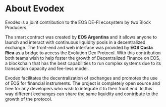 # About Evodex

Evodex is a joint contribution to the EOS DE-FI ecosystem by two Block Producers.

The smart contract was created by **EOS Argentina** and it allows anyone to launch and interact with continuous liquidity pools in a decentralized exchange. The front-end and web interface was provided by **EOS Costa Rica** as a bridge to access the Evolution Dex Protocol. With this contribution both teams wish to help foster the growth of Decentralized Finance on EOS, a blockchain that has the best capabilities to run complex systems due to its transaction capacity and fee-less model.

Evodex facilitates the decentralization of exchanges and promotes the use of EOS for financial instruments. The project is completely open source and free for any developers who wish to integrate it to their front end. In this way different exchanges can share the same liquidity and contribute to the growth of the protocol.
